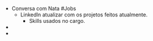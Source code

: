 - Conversa com Nata #Jobs
	- LinkedIn atualizar com os projetos feitos atualmente.
		- Skills usados no cargo.
-
-